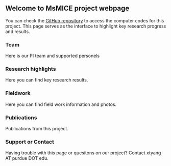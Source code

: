 ## Welcome to MsMICE project webpage

You can check the [GitHub repository](https://github.com/xtyangpsp/MsMICE) to access the computer codes for this project. This page serves as the interface to highlight key research progress and results.

### Team

Here is our PI team and supported personels

### Research highlights

Here you can find key research results.

### Fieldwork

Here you can find field work information and photos.

### Publications

Publications from this project.

### Support or Contact

Having trouble with this page or quesitons on our project? Contact xtyang AT purdue DOT edu.

